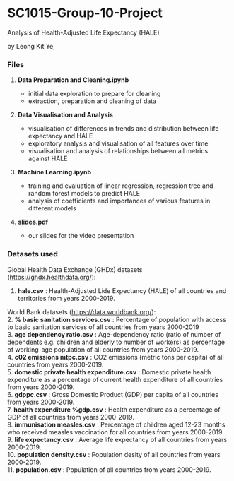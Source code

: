 # SC1015-Group-10-Project
Analysis of Health-Adjusted Life Expectancy (HALE)

by Leong Kit Ye,

###  Files  ###
1. **Data Preparation and Cleaning.ipynb**
    - initial data exploration to prepare for cleaning
    - extraction, preparation and cleaning of data

2. **Data Visualisation and Analysis**
    - visualisation of differences in trends and distribution between life expectancy and HALE
    - exploratory analysis and visualisation of all features over time
    - visualisation and analysis of relationships between all metrics against HALE

3. **Machine Learning.ipynb**
    - training and evaluation of linear regression, regression tree and random forest models to predict HALE
    - analysis of coefficients and importances of various features in different models

4. **slides.pdf**
    - our slides for the video presentation

###  Datasets used  ###
Global Health Data Exchange (GHDx) datasets (https://ghdx.healthdata.org/):  
1. **hale.csv** : Health-Adjusted Lide Expectancy (HALE) of all countries and territories from years 2000-2019.   

World Bank datasets (https://data.worldbank.org/):  
2. **% basic sanitation services.csv** : Percentage of population with access to basic sanitation services of all countries from years 2000-2019  
3. **age dependency ratio.csv** : Age-dependency ratio (ratio of number of dependents e.g. children and elderly to number of workers) as percentage of working-age population of all countries from years 2000-2019.  
4. **c02 emissions mtpc.csv** : CO2 emissions (metric tons per capita) of all countries from years 2000-2019.  
5. **domestic private health expenditure.csv** : Domestic private health expenditure as a percentage of current health expenditure of all countries from years 2000-2019.  
6. **gdppc.csv** : Gross Domestic Product (GDP) per capita of all countries from years 2000-2019.  
7. **health expenditure %gdp.csv** : Health expenditure as a percentage of GDP of all countries from years 2000-2019.  
8. **immunisation measles.csv** : Percentage of children aged 12-23 months who received measles vaccination for all countries from years 2000-2019.  
9. **life expectancy.csv** : Average life expectancy of all countries from years 2000-2019.  
10. **population density.csv** : Population desity of all countries from years 2000-2019.  
11. **population.csv** : Population of all countries from years 2000-2019.

